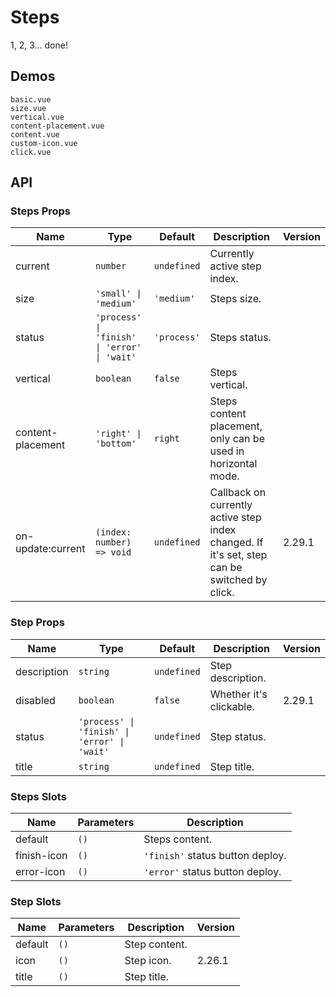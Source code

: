 # Steps

<!--single-column-->

1, 2, 3... done!

## Demos

```demo
basic.vue
size.vue
vertical.vue
content-placement.vue
content.vue
custom-icon.vue
click.vue
```

## API

### Steps Props

| Name | Type | Default | Description | Version |
| --- | --- | --- | --- | --- |
| current | `number` | `undefined` | Currently active step index. |  |
| size | `'small' \| 'medium'` | `'medium'` | Steps size. |  |
| status | `'process' \| 'finish' \| 'error' \| 'wait'` | `'process'` | Steps status. |  |
| vertical | `boolean` | `false` | Steps vertical. |  |
| content-placement | `'right' \| 'bottom'` | `right` | Steps content placement, only can be used in horizontal mode. |  |
| on-update:current | `(index: number) => void` | `undefined` | Callback on currently active step index changed. If it's set, step can be switched by click. | 2.29.1 |

### Step Props

| Name | Type | Default | Description | Version |
| --- | --- | --- | --- | --- |
| description | `string` | `undefined` | Step description. |  |
| disabled | `boolean` | `false` | Whether it's clickable. | 2.29.1 |
| status | `'process' \| 'finish' \| 'error' \| 'wait'` | `undefined` | Step status. |  |
| title | `string` | `undefined` | Step title. |  |

### Steps Slots

| Name        | Parameters | Description                      |
| ----------- | ---------- | -------------------------------- |
| default     | `()`       | Steps content.                   |
| finish-icon | `()`       | `'finish'` status button deploy. |
| error-icon  | `()`       | `'error'` status button deploy.  |

### Step Slots

| Name    | Parameters | Description   | Version |
| ------- | ---------- | ------------- | ------- |
| default | `()`       | Step content. |         |
| icon    | `()`       | Step icon.    | 2.26.1  |
| title   | `()`       | Step title.   |         |
